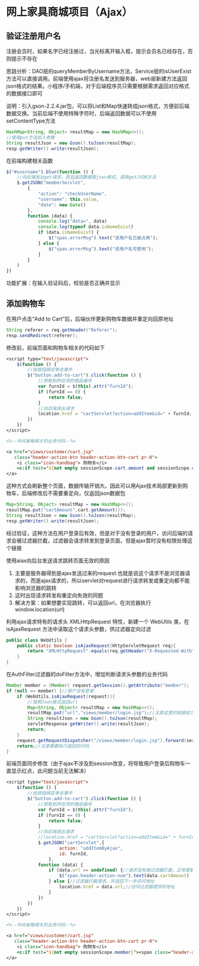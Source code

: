# 网上家具商城项目（Ajax）

## 验证注册用户名

注册会员时，如果名字已经注册过，当光标离开输入框，提示会员名已经存在，否则提示不存在

思路分析：DAO层的queryMemberByUsername方法，Service层的isUserExist方法可以直接调用。前端使用ajax将注册名发送到服务器，web层新建方法返回json格式的结果。小程序/手机端，对于后端程序员只需要根据需求返回对应格式的数据接口即可

说明：引入gson-2.2.4.jar包，可以将List和Map快速转成json格式，方便前后端数据交换。当前后端不使用特殊字符时，后端返回数据可以不使用setContentType方法

```java
HashMap<String, Object> resultMap = new HashMap<>();
//使用put方法加入参数
String resultJson = new Gson().toJson(resultMap);
resp.getWriter().write(resultJson);
```

在前端构建相关函数

```javascript
$("#username").blur(function () {
    //向后端发出get请求，而且返回数据是json格式，调用getJSON方法
    $.getJSON("memberServlet",
        {
            "action": "checkUserName",
            "username": this.value,
            "date": new Date()
        },
        function (data) {
            console.log("data=", data)
            console.log(typeof data.isNameExist)
            if (data.isNameExist) {
                $("span.errorMsg").text("该用户名已被占用");
            } else {
                $("span.errorMsg").text("该用户名可使用");
            }
        }
    )
})
```

功能扩展：在输入验证码后，校验是否正确并显示



## 添加购物车

在用户点击“Add to Cart”后，后端伙伴更新购物车数据并重定向回原地址

```java
String referer = req.getHeader("Referer");
resp.sendRedirect(referer);
```



修改前，前端页面和购物车相关的代码如下

```jsp
<script type="text/javascript">
    $(function () {
        //给按钮绑定单击事件
        $("button.add-to-cart").click(function () {
            //获取到所在项的商品编号
            var furnId = $(this).attr("furnId");
            if (furnId == 0) {
                return false;
            }
            //向后端发出请求
            location.href = "cartServlet?action=addItem&id=" + furnId;
        })
    })
</script>

<%--中间省略相关的业务代码--%>

<a href="views/customer/cart.jsp"
   class="header-action-btn header-action-btn-cart pr-0">
    <i class="icon-handbag"> 购物车</i>
    <c:if test="${not empty sessionScope.cart.amount and sessionScope.cart.amount != 0}"><span class="header-action-num">${sessionScope.cart.amount}</span></c:if>
</a>
```

这种方式会刷新整个页面，数据传输开销大。因此可以用Ajax技术局部更新到购物车，后端修改后不需要重定向，仅返回json数据包

```java
Map<String, Object> resultMap = new HashMap<>();
resultMap.put("cartAmount",cart.getAmount());
String resultJson = new Gson().toJson(resultMap);
resp.getWriter().write(resultJson);
```



经过验证，这种方法在用户登录后有效，但是对于没有登录的用户，访问后端的请求会被过滤器拦截，过滤器会请求转发到登录页面，但是ajax暂时没有权限处理这个链接

使用aiax向后台发送请求跳转页面无效的原因

1. 主要是服务器得到是ajax发送过来的request.也就是说这个请求不是浏览器请求的，而是ajax请求的，所以servlet对request进行请求转发或重定向都不能影响浏览器的跳转
2. 这时出现请求转发和重定向失效的同题
3. 解决方案：如果想要实现跳转，可以返回url，在浏览器执行 window.location(url)



利用ajax请求特有的请求头 XMLHttpRequest 特性，新建一个 WebUtils 类，在 isAjaxRequest 方法中读取这个请求头参数，供过滤器定向过滤

```java
public class WebUtils {
    public static boolean isAjaxRequest(HttpServletRequest req){
        return "XMLHttpRequest".equals(req.getHeader("X-Requested-With"));
    }
}

```

在AuthFilter过滤器的doFilter方法中，增加判断请求头参数的业务代码

```java
Member member = (Member) request.getSession().getAttribute("member");
if (null == member) {//用户没有登录
    if (WebUtils.isAjaxRequest(request)){
        //按照Json格式返回url
        Map<String, Object> resultMap = new HashMap<>();
        resultMap.put("url","views/member/login.jsp");//注意这里的链接前方不带斜杠
        String resultJson = new Gson().toJson(resultMap);
        servletResponse.getWriter().write(resultJson);
        return;
    }
    request.getRequestDispatcher("/views/member/login.jsp").forward(servletRequest, servletResponse);
    return;//注意需要执行返回的代码
}
```



前端页面同步修改（由于ajax不涉及到session改变，将导致用户登录后购物车一直显示红点，此问题当前无法解决）

```jsp
<script type="text/javascript">
    $(function () {
        //给按钮绑定单击事件
        $("button.add-to-cart").click(function () {
            //获取到所在项的商品编号
            var furnId = $(this).attr("furnId");
            if (furnId == 0) {
                return false;
            }
            //向后端发出请求
            //location.href = "cartServlet?action=addItem&id=" + furnId;
            $.getJSON("cartServlet",{
                    action: "addItemByAjax",
                    id: furnId,
                },
            function (data) {
                if (data.url == undefined) {//请求没有被过滤器拦截，正常更新购物车
                    $("span.header-action-num").text(data.cartAmount)
                } else {//过滤器拦截请求，并返回下一步访问地址
                    location.href = data.url;//访问过滤器提供的地址
                }
            })
        })
    })
</script>

<%--中间省略相关的业务代码--%>

<a href="views/customer/cart.jsp"
   class="header-action-btn header-action-btn-cart pr-0">
    <i class="icon-handbag"> 购物车</i>
    <c:if test="${not empty sessionScope.member}"><span class="header-action-num">0</span></c:if>
</a>
```

